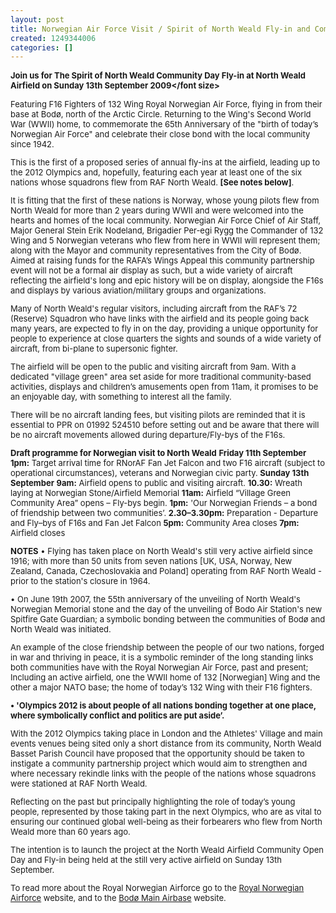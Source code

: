 ```yaml
---
layout: post
title: Norwegian Air Force Visit / Spirit of North Weald Fly-in and Community Day
created: 1249344006
categories: []
---
```

<strong><font size="2">Join us for The Spirit of North Weald Community Day Fly-in at North Weald Airfield on Sunday 13th September 2009</font size></strong>

Featuring F16 Fighters of 132 Wing Royal Norwegian Air Force, flying in from their base at Bodø, north of the Arctic Circle. Returning to the Wing's Second World War (WWII) home, to commemorate the 65th Anniversary of the "birth of today’s Norwegian Air Force" and celebrate their close bond with the local community since 1942.

This is the first of a proposed series of annual fly-ins at the airfield, leading up to the 2012 Olympics and, hopefully, featuring each year at least one of the six nations whose squadrons flew from RAF North Weald. <strong>[See notes below]</strong>.

It is fitting that the first of these nations is Norway, whose young pilots flew from North Weald for more than 2 years during WWII and were welcomed into the hearts and homes of the local community. Norwegian Air Force Chief of Air Staff, Major General Stein Erik Nodeland, Brigadier Per-egi Rygg the Commander of 132 Wing and 5 Norwegian veterans who flew from here in WWII will represent them; along with the Mayor and community representatives from the City of Bodø.
Aimed at raising funds for the RAFA’s Wings Appeal this community partnership event will not be a formal air display as such, but a wide variety of aircraft reflecting the airfield's long and epic history will be on display, alongside the F16s and displays by various aviation/military groups and organizations.

Many of North Weald's regular visitors, including aircraft from the RAF’s 72 (Reserve) Squadron who have links with the airfield and its people going back many years, are expected to fly in on the day, providing a unique opportunity for people to experience at close quarters the sights and sounds of a wide variety of aircraft, from bi-plane to supersonic fighter.

The airfield will be open to the public and visiting aircraft from 9am. With a dedicated "village green" area set aside for more traditional community-based activities, displays and children’s amusements open from 11am, it promises to be an enjoyable day, with something to interest all the family.

There will be no aircraft landing fees, but visiting pilots are reminded that it is essential to PPR on 01992 524510 before setting out and be aware that there will be no aircraft movements allowed during departure/Fly-bys of the F16s.

<strong>Draft programme for Norwegian visit to North Weald</strong>
<strong>Friday 11th September</strong> 
<strong>1pm:</strong> Target arrival time for RNorAF Fan Jet Falcon and two F16 aircraft (subject to operational circumstances), veterans and Norwegian civic party.
<strong>Sunday 13th September</strong> 
<strong>9am:</strong> Airfield opens to public and visiting aircraft.
<strong>10.30:</strong> Wreath laying at Norwegian Stone/Airfield Memorial
<strong>11am:</strong> Airfield “Village Green Community Area” opens – Fly-bys begin.
<strong>1pm:</strong> 'Our Norwegian Friends – a bond of friendship between two communities’.
<strong>2.30–3.30pm:</strong> Preparation - Departure and Fly–bys of F16s and Fan Jet Falcon 
<strong>5pm:</strong> Community Area closes
<strong>7pm:</strong> Airfield closes

<strong>NOTES</strong>
• Flying has taken place on North Weald's still very active airfield since 1916; with more than 50 units from seven nations [UK, USA, Norway, New Zealand, Canada, Czechoslovakia and Poland] operating from RAF North Weald - prior to the station's closure in 1964.

• On June 19th 2007, the 55th anniversary of the unveiling of North Weald's Norwegian Memorial stone and the day of the unveiling of Bodo Air Station's new Spitfire Gate Guardian; a symbolic bonding between the communities of Bodø and North Weald was initiated.

An example of the close friendship between the people of our two nations, forged in war and thriving in peace, it is a symbolic reminder of the long standing links both communities have with the Royal Norwegian Air Force, past and present; Including an active airfield, one the WWII home of 132 [Norwegian] Wing and the other a major NATO base; the home of today’s 132 Wing with their F16 fighters.

<strong>• 'Olympics 2012 is about people of all nations bonding together at one place, where symbolically conflict and politics are put aside’.</strong>

With the 2012 Olympics taking place in London and the Athletes' Village and main events venues being sited only a short distance from its community, North Weald Basset Parish Council have proposed that the opportunity should be taken to instigate a community partnership project which would aim to strengthen and where necessary rekindle links with the people of the nations whose squadrons were stationed at RAF North Weald.

Reflecting on the past but principally highlighting the role of today’s young people, represented by those taking part in the next Olympics, who are as vital to ensuring our continued global well-being as their forbearers who flew from North Weald more than 60 years ago.

The intention is to launch the project at the North Weald Airfield Community Open Day and Fly-in being held at the still very active airfield on Sunday 13th September.

To read more about the Royal Norwegian Airforce go to the <a href="http://www.mil.no/luft/start/RNoAF/">Royal Norwegian Airforce</a> website, and to the <a href="http://www.mil.no/luft/start/RNoAF/station_overview/article.jhtml?articleID=103953">Bodø Main Airbase</a> website.
